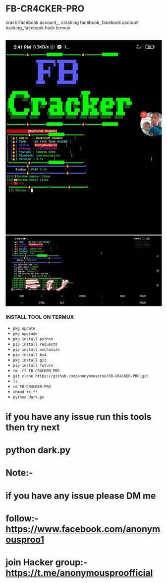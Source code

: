 # FB-CR4CKER-PRO
crack Facebook account,,, cracking facebook,,facebook account hacking,,facebook hack termux

<br>
<img src="https://github.com/anonymousproo/FB-CR4CKER-PRO/blob/main/IMG_20231004_180141_358.jpg">
<img src="https://github.com/anonymousproo/FB-CR4CKER-PRO/blob/main/IMG_20231004_180141_121.jpg">

### INSTALL TOOL ON TERMUX
 - `pkg update`
 - `pkg upgrade`
 - `pkg install python`
 - `pip install requests`
 - `pip install mechanize`
 - `pip install bs4`
 - `pkg install git`
 - `pip install future`
 - `rm -rf FB-CR4CKER-PRO`
 - `git clone https://github.com/anonymousproo/FB-CR4CKER-PRO.git`
 - `ls`
 - `cd FB-CR4CKER-PRO`
 - `chmod +x **`
 -  `python dark.py`
# if you have any issue run this tools then try next
# python dark.py
# Note:- 
# if you have any issue please DM me 
# follow:- https://www.facebook.com/anonymousproo1
# join Hacker group:- https://t.me/anonymousproofficial

